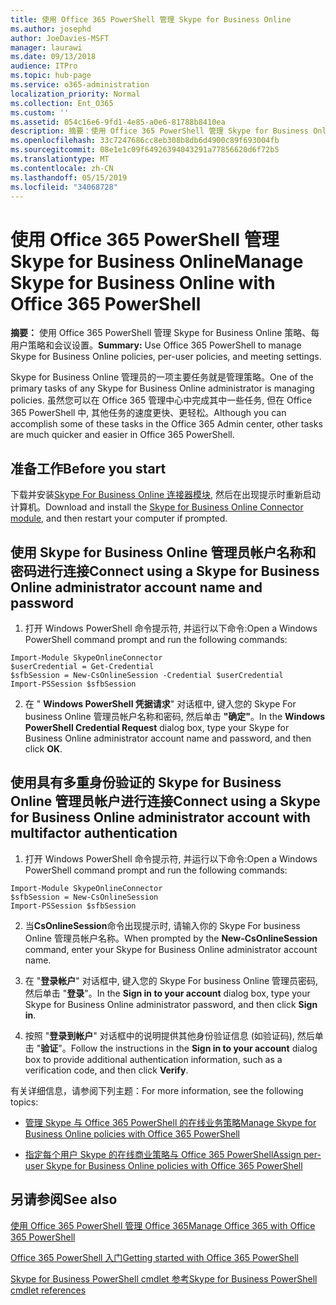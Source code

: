 ```yaml
---
title: 使用 Office 365 PowerShell 管理 Skype for Business Online
ms.author: josephd
author: JoeDavies-MSFT
manager: laurawi
ms.date: 09/13/2018
audience: ITPro
ms.topic: hub-page
ms.service: o365-administration
localization_priority: Normal
ms.collection: Ent_O365
ms.custom: ''
ms.assetid: 054c16e6-9fd1-4e85-a0e6-81788b8410ea
description: 摘要：使用 Office 365 PowerShell 管理 Skype for Business Online 策略、每用户策略和会议设置。
ms.openlocfilehash: 33c7247686cc8eb308b8db6d4900c89f693004fb
ms.sourcegitcommit: 08e1e1c09f64926394043291a77856620d6f72b5
ms.translationtype: MT
ms.contentlocale: zh-CN
ms.lasthandoff: 05/15/2019
ms.locfileid: "34068728"
---
```

# <a name="manage-skype-for-business-online-with-office-365-powershell"></a><span data-ttu-id="a5c4b-103">使用 Office 365 PowerShell 管理 Skype for Business Online</span><span class="sxs-lookup"><span data-stu-id="a5c4b-103">Manage Skype for Business Online with Office 365 PowerShell</span></span>

 <span data-ttu-id="a5c4b-104">**摘要：** 使用 Office 365 PowerShell 管理 Skype for Business Online 策略、每用户策略和会议设置。</span><span class="sxs-lookup"><span data-stu-id="a5c4b-104">**Summary:** Use Office 365 PowerShell to manage Skype for Business Online policies, per-user policies, and meeting settings.</span></span>
  
<span data-ttu-id="a5c4b-105">Skype for Business Online 管理员的一项主要任务就是管理策略。</span><span class="sxs-lookup"><span data-stu-id="a5c4b-105">One of the primary tasks of any Skype for Business Online administrator is managing policies.</span></span> <span data-ttu-id="a5c4b-106">虽然您可以在 Office 365 管理中心中完成其中一些任务, 但在 Office 365 PowerShell 中, 其他任务的速度更快、更轻松。</span><span class="sxs-lookup"><span data-stu-id="a5c4b-106">Although you can accomplish some of these tasks in the Office 365 Admin center, other tasks are much quicker and easier in Office 365 PowerShell.</span></span> 

## <a name="before-you-start"></a><span data-ttu-id="a5c4b-107">准备工作</span><span class="sxs-lookup"><span data-stu-id="a5c4b-107">Before you start</span></span>

<span data-ttu-id="a5c4b-108">下载并安装[Skype For Business Online 连接器模块](https://www.microsoft.com/en-us/download/details.aspx?id=39366), 然后在出现提示时重新启动计算机。</span><span class="sxs-lookup"><span data-stu-id="a5c4b-108">Download and install the [Skype for Business Online Connector module](https://www.microsoft.com/en-us/download/details.aspx?id=39366), and then restart your computer if prompted.</span></span>


## <a name="connect-using-a-skype-for-business-online-administrator-account-name-and-password"></a><span data-ttu-id="a5c4b-109">使用 Skype for Business Online 管理员帐户名称和密码进行连接</span><span class="sxs-lookup"><span data-stu-id="a5c4b-109">Connect using a Skype for Business Online administrator account name and password</span></span>

1. <span data-ttu-id="a5c4b-110">打开 Windows PowerShell 命令提示符, 并运行以下命令:</span><span class="sxs-lookup"><span data-stu-id="a5c4b-110">Open a Windows PowerShell command prompt and run the following commands:</span></span> 
    
  ```
  Import-Module SkypeOnlineConnector
  $userCredential = Get-Credential
  $sfbSession = New-CsOnlineSession -Credential $userCredential
  Import-PSSession $sfbSession
  ```

2. <span data-ttu-id="a5c4b-111">在 " **Windows PowerShell 凭据请求**" 对话框中, 键入您的 Skype For business Online 管理员帐户名称和密码, 然后单击 **"确定"**。</span><span class="sxs-lookup"><span data-stu-id="a5c4b-111">In the **Windows PowerShell Credential Request** dialog box, type your Skype for Business Online administrator account name and password, and then click **OK**.</span></span>


## <a name="connect-using-a-skype-for-business-online-administrator-account-with-multifactor-authentication"></a><span data-ttu-id="a5c4b-112">使用具有多重身份验证的 Skype for Business Online 管理员帐户进行连接</span><span class="sxs-lookup"><span data-stu-id="a5c4b-112">Connect using a Skype for Business Online administrator account with multifactor authentication</span></span>

1. <span data-ttu-id="a5c4b-113">打开 Windows PowerShell 命令提示符, 并运行以下命令:</span><span class="sxs-lookup"><span data-stu-id="a5c4b-113">Open a Windows PowerShell command prompt and run the following commands:</span></span>

  ```
  Import-Module SkypeOnlineConnector
  $sfbSession = New-CsOnlineSession
  Import-PSSession $sfbSession
  ```

2. <span data-ttu-id="a5c4b-114">当**CsOnlineSession**命令出现提示时, 请输入你的 Skype For business Online 管理员帐户名称。</span><span class="sxs-lookup"><span data-stu-id="a5c4b-114">When prompted by the **New-CsOnlineSession** command, enter your Skype for Business Online administrator account name.</span></span>

3. <span data-ttu-id="a5c4b-115">在 "**登录帐户**" 对话框中, 键入您的 Skype For business Online 管理员密码, 然后单击 "**登录**"。</span><span class="sxs-lookup"><span data-stu-id="a5c4b-115">In the **Sign in to your account** dialog box, type your Skype for Business Online administrator password, and then click **Sign in**.</span></span>

4. <span data-ttu-id="a5c4b-116">按照 "**登录到帐户**" 对话框中的说明提供其他身份验证信息 (如验证码), 然后单击 "**验证**"。</span><span class="sxs-lookup"><span data-stu-id="a5c4b-116">Follow the instructions in the **Sign in to your account** dialog box to provide additional authentication information, such as a verification code, and then click **Verify**.</span></span>

<span data-ttu-id="a5c4b-117">有关详细信息，请参阅下列主题：</span><span class="sxs-lookup"><span data-stu-id="a5c4b-117">For more information, see the following topics:</span></span>
  
- [<span data-ttu-id="a5c4b-118">管理 Skype 与 Office 365 PowerShell 的在线业务策略</span><span class="sxs-lookup"><span data-stu-id="a5c4b-118">Manage Skype for Business Online policies with Office 365 PowerShell</span></span>](manage-skype-for-business-online-policies-with-office-365-powershell.md)
    
- [<span data-ttu-id="a5c4b-119">指定每个用户 Skype 的在线商业策略与 Office 365 PowerShell</span><span class="sxs-lookup"><span data-stu-id="a5c4b-119">Assign per-user Skype for Business Online policies with Office 365 PowerShell</span></span>](assign-per-user-skype-for-business-online-policies-with-office-365-powershell.md)
    
## <a name="see-also"></a><span data-ttu-id="a5c4b-120">另请参阅</span><span class="sxs-lookup"><span data-stu-id="a5c4b-120">See also</span></span>

[<span data-ttu-id="a5c4b-121">使用 Office 365 PowerShell 管理 Office 365</span><span class="sxs-lookup"><span data-stu-id="a5c4b-121">Manage Office 365 with Office 365 PowerShell</span></span>](manage-office-365-with-office-365-powershell.md)
  
[<span data-ttu-id="a5c4b-122">Office 365 PowerShell 入门</span><span class="sxs-lookup"><span data-stu-id="a5c4b-122">Getting started with Office 365 PowerShell</span></span>](getting-started-with-office-365-powershell.md)

[<span data-ttu-id="a5c4b-123">Skype for Business PowerShell cmdlet 参考</span><span class="sxs-lookup"><span data-stu-id="a5c4b-123">Skype for Business PowerShell cmdlet references</span></span>](https://docs.microsoft.com/powershell/module/skype/?view=skype-ps)

